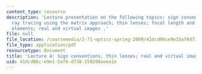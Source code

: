 ```yaml
---
content_type: resource
description: 'Lecture presentation on the following topics: sign conventions; paraxial
  ray tracing using the matrix approach; thin lenses; focal length and power of optical
  elements; real and virtual images .'
file: null
file_location: /coursemedia/2-71-optics-spring-2009/41dcd06ce9e15af6d738159290aeea1e_MIT2_71S09_lec04.pdf
file_type: application/pdf
resourcetype: Document
title: 'Lecture 4: Sign conventions; thin lenses; real and virtual images'
uid: 41dcd06c-e9e1-5af6-d738-159290aeea1e
---
```

